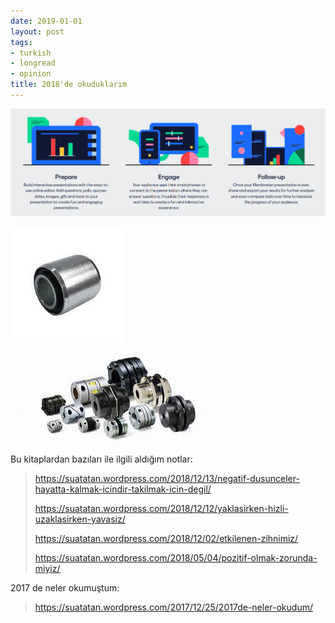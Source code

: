 ```yaml
---
date: 2019-01-01
layout: post
tags:
- turkish
- longread
- opinion
title: 2018'de okuduklarım
---
```


![](/images/image-2.png)

![](/images/image-3.png)

![](/images/image-4.png)

Bu kitaplardan bazıları ile ilgili aldığım notlar:

> https://suatatan.wordpress.com/2018/12/13/negatif-dusunceler-hayatta-kalmak-icindir-takilmak-icin-degil/
> 
> https://suatatan.wordpress.com/2018/12/12/yaklasirken-hizli-uzaklasirken-yavasiz/
> 
> https://suatatan.wordpress.com/2018/12/02/etkilenen-zihnimiz/
> 
> https://suatatan.wordpress.com/2018/05/04/pozitif-olmak-zorunda-miyiz/

2017 de neler okumuştum:

> https://suatatan.wordpress.com/2017/12/25/2017de-neler-okudum/
